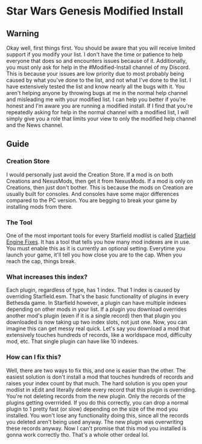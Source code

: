 # Star Wars Genesis Modified Install

## Warning
Okay well, first things first. You should be aware that you will receive limited support if you modify your list. I don't have the time or patience to help everyone that does so and encounters issues because of it. Additionally, you must only ask for help in the #Modified-Install channel of my Discord. This is because your issues are low priority due to most probably being caused by what you've done to the list, and not what I've done to the list. I have extensively tested the list and know nearly all the bugs with it. You aren't helping anyone by throwing bugs at me in the normal help channel and misleading me with your modified list. I can help you better if you're honest and I'm aware you are running a modified install. If I find that you're repeatedly asking for help in the normal channel with a modified list, I will simply give you a role that limits your view to only the modified help channel and the News channel.


## Guide
### Creation Store
I would personally just avoid the Creation Store. If a mod is on both Creations and NexusMods, then get it from NexusMods. If a mod is only on Creations, then just don't bother. This is because the mods on Creation are usually built for consoles. And consoles have some major differences compared to the PC version. You are begging to break your game by installing mods from there. 

### The Tool
One of the most important tools for every Starfield modlist is called [Starfield Engine Fixes](https://www.nexusmods.com/starfield/mods/10457?tab=files). It has a tool that tells you how many mod indexes are in use. You must enable this as it is currently an optional setting. Everytime you launch your game, it'll tell you how close you are to the cap. When you reach the cap, things break.

### What increases this index?
Each plugin, regardless of type, has 1 index. That 1 index is caused by overriding Starfield.esm. That's the basic functionality of plugins in every Bethesda game. In Starfield however, a plugin can have multiple indexes depending on other mods in your list. If a plugin you download overrides another mod's plugin (even if it is a single record) then that plugin you downloaded is now taking up two index slots, not just one. Now, you can imagine this can get messy real quick. Let's say you download a mod that extensively touches hundreds of records, like a worldspace mod, difficulty mod, etc. That single plugin can have like 10 indexes.

### How can I fix this?
Well, there are two ways to fix this, and one is easier than the other. The easiest solution is don't install a mod that touches hundreds of records and raises your index count by that much. The hard solution is you open your modlist in xEdit and literally delete every record that this plugin is overriding. You're not deleting records from the new plugin. Only the records of the plugins getting overrrided. If you do this correctly, you can drop a normal plugin to 1 pretty fast (or slow) depending on the size of the mod you installed. You won't lose any functionality doing this, since all the records you deleted aren't being used anyway. The new plugin was overwriting these records anyway. Now I can't promise that this mod you installed is gonna work correctly tho. That's a whole other ordeal lol.
